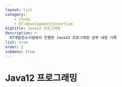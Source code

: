 ```yaml
---
layout: list
category:
    - study
    - KT-DevelopmentConsortium
bigtitle: Java12 프로그래밍
description: >
  KT개발컨소시엄에서 진행한 Java12 프로그래밍 공부 내용 기록
list: true
order: 2
submenu: true
---
```

# Java12 프로그래밍



